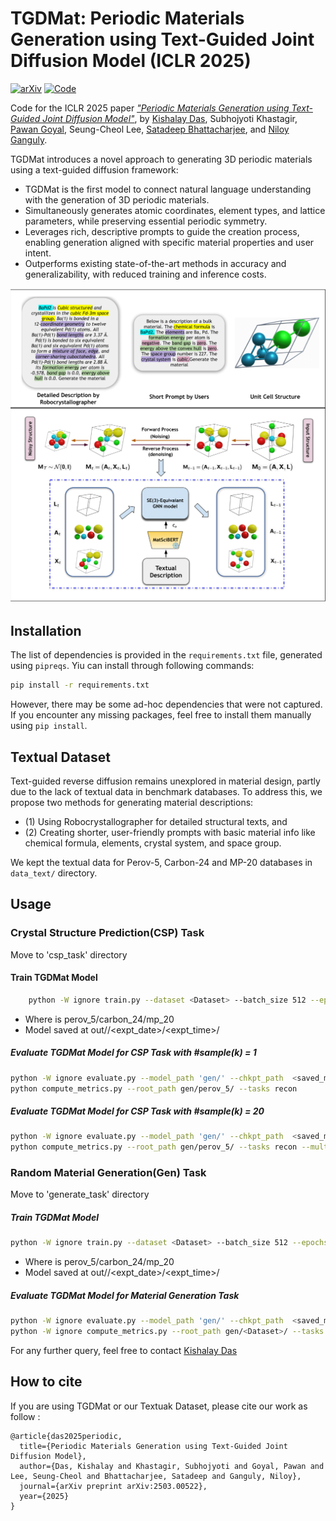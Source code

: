 # TGDMat: Periodic Materials Generation using Text-Guided Joint Diffusion Model (ICLR 2025)

[![arXiv](https://img.shields.io/badge/PDF-arXiv-blue)](https://arxiv.org/pdf/2503.00522)
[![Code](https://img.shields.io/badge/Code-GitHub-blue)](https://github.com/kdmsit/TGDMat/)


Code for the ICLR 2025 paper [*"Periodic Materials Generation using Text-Guided Joint Diffusion Model"*](https://arxiv.org/pdf/2503.00522), 
by [Kishalay Das](https://kdmsit.github.io/), 
Subhojyoti Khastagir, 
[Pawan Goyal](https://cse.iitkgp.ac.in/~pawang/), 
Seung-Cheol Lee, 
[Satadeep Bhattacharjee](linkedin.com/in/satadeep-bhattacharjee-545567114/),
and [Niloy Ganguly](https://niloy-ganguly.github.io/).


TGDMat introduces a novel approach to generating 3D periodic materials using a text-guided diffusion framework:
- TGDMat is the first model to connect natural language understanding with the generation of 3D periodic materials.
- Simultaneously generates atomic coordinates, element types, and lattice parameters, while preserving essential periodic symmetry.
- Leverages rich, descriptive prompts to guide the creation process, enabling generation aligned with specific material properties and user intent.
- Outperforms existing state-of-the-art methods in accuracy and generalizability, with reduced training and inference costs.

![](TGDMat.png)

## Installation
The list of dependencies is provided in the `requirements.txt` file, generated using `pipreqs`. Yiu can install through following commands:
```bash
pip install -r requirements.txt
```
However, there may be some ad-hoc dependencies that were not captured. 
If you encounter any missing packages, feel free to install them manually using `pip install`.

## Textual Dataset
Text-guided reverse diffusion remains unexplored in material design, partly due to the lack of textual data in benchmark databases. To address this, we propose two methods for generating material descriptions: 
- (1) Using Robocrystallographer for detailed structural texts, and 
- (2) Creating shorter, user-friendly prompts with basic material info like chemical formula, elements, crystal system, and space group.

We kept the textual data for Perov-5, Carbon-24 and MP-20 databases in `data_text/` directory.
## Usage

### Crystal Structure Prediction(CSP) Task
Move to 'csp_task' directory

#### Train TGDMat Model

```bash
    python -W ignore train.py --dataset <Dataset> --batch_size 512 --epochs 500 --prompt_type <long/short>
```

 - Where <Dataset> is perov_5/carbon_24/mp_20
 - Model saved at  out/<Dataset>/<expt_date>/<expt_time>/   

##### Evaluate TGDMat Model for CSP Task with #sample(k) = 1
```bash
python -W ignore evaluate.py --model_path 'gen/' --chkpt_path  <saved_model_path> --tasks csp --num_evals 1 --dataset <Dataset> --batch_size 1024 --timesteps 1000 --prompt_type <long/short>  
python compute_metrics.py --root_path gen/perov_5/ --tasks recon
```

##### Evaluate TGDMat Model for CSP Task with #sample(k) = 20
```bash
python -W ignore evaluate.py --model_path 'gen/' --chkpt_path  <saved_model_path> --tasks csp --num_evals 20 --dataset <Dataset> --batch_size 1024 --timesteps 1000 --prompt_type <long/short>  
python compute_metrics.py --root_path gen/perov_5/ --tasks recon --multi_eval
```

### Random Material Generation(Gen) Task
Move to 'generate_task' directory

##### Train TGDMat Model
```bash
python -W ignore train.py --dataset <Dataset> --batch_size 512 --epochs 500 --prompt_type <long/short>
```
 - Where <Dataset> is perov_5/carbon_24/mp_20
 - Model saved at  out/<Dataset>/<expt_date>/<expt_time>/

##### Evaluate TGDMat Model for Material Generation Task
```bash
python -W ignore evaluate.py --model_path 'gen/' --chkpt_path  <saved_model_path> --tasks gen --dataset <Dataset> --batch_size 1024 --prompt_type <long/short>
python -W ignore compute_metrics.py --root_path gen/<Dataset>/ --tasks gen --gt_file <Test dtaset csv file path>
```


For any further query, feel free to contact [Kishalay Das](kishalaydas@kgpian.iitkgp.ac.in)

## How to cite

If you are using TGDMat or our Textuak Dataset, please cite our work as follow :

```
@article{das2025periodic,
  title={Periodic Materials Generation using Text-Guided Joint Diffusion Model},
  author={Das, Kishalay and Khastagir, Subhojyoti and Goyal, Pawan and Lee, Seung-Cheol and Bhattacharjee, Satadeep and Ganguly, Niloy},
  journal={arXiv preprint arXiv:2503.00522},
  year={2025}
}
```
